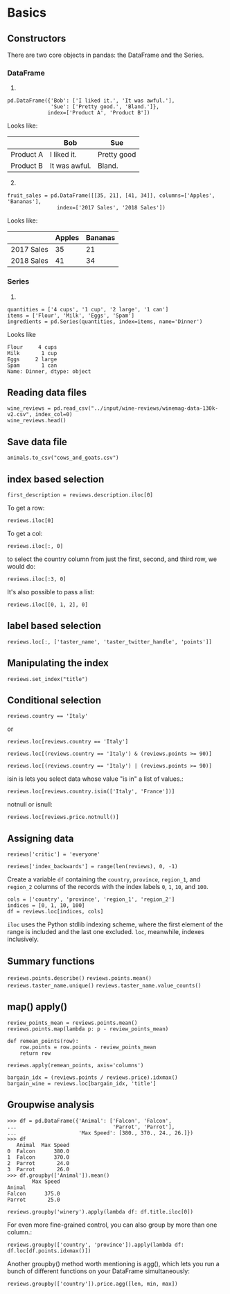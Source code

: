 # Basics

## Constructors
There are two core objects in pandas: the DataFrame and the Series.

### DataFrame
1. 
```
pd.DataFrame({'Bob': ['I liked it.', 'It was awful.'], 
              'Sue': ['Pretty good.', 'Bland.']},
             index=['Product A', 'Product B'])
```

Looks like:

|             | Bob  | Sue |
|-------------| ------------- | ------------- |
|Product A| I liked it.  | Pretty good  |
|Product B| It was awful.| Bland.  |


2. 
```
fruit_sales = pd.DataFrame([[35, 21], [41, 34]], columns=['Apples', 'Bananas'],
                index=['2017 Sales', '2018 Sales'])
```

Looks like:


|             | Apples  | Bananas |
|-------------| ------------- | ------------- |
|2017 Sales| 35 | 21 |
|2018 Sales| 41 | 34 |


### Series
1. 
```
quantities = ['4 cups', '1 cup', '2 large', '1 can']
items = ['Flour', 'Milk', 'Eggs', 'Spam']
ingredients = pd.Series(quantities, index=items, name='Dinner')
```
Looks like
```
Flour     4 cups
Milk       1 cup
Eggs     2 large
Spam       1 can
Name: Dinner, dtype: object
```

## Reading data files
```
wine_reviews = pd.read_csv("../input/wine-reviews/winemag-data-130k-v2.csv", index_col=0)
wine_reviews.head()
```

## Save data file
```
animals.to_csv("cows_and_goats.csv")
```

## index based selection
```
first_description = reviews.description.iloc[0]
```

To get a row:
```
reviews.iloc[0]
```

To get a col:
```
reviews.iloc[:, 0]
```

 to select the country column from just the first, second, and third row, we would do:
 ```
 reviews.iloc[:3, 0]
 ```
 
 It's also possible to pass a list:
 ```
 reviews.iloc[[0, 1, 2], 0]
 ```
 
 ## label based selection
 ```
 reviews.loc[:, ['taster_name', 'taster_twitter_handle', 'points']]
 ```

## Manipulating the index
```
reviews.set_index("title")
```

## Conditional selection
```
reviews.country == 'Italy'
```

or

```
reviews.loc[reviews.country == 'Italy']
```

```
reviews.loc[(reviews.country == 'Italy') & (reviews.points >= 90)]
```

```
reviews.loc[(reviews.country == 'Italy') | (reviews.points >= 90)]
```

isin is lets you select data whose value "is in" a list of values.:
```
reviews.loc[reviews.country.isin(['Italy', 'France'])]
```

notnull or isnull:
```
reviews.loc[reviews.price.notnull()]
```

## Assigning data
```
reviews['critic'] = 'everyone'
```

```
reviews['index_backwards'] = range(len(reviews), 0, -1)
```

Create a variable `df` containing the `country`, `province`, `region_1`, and `region_2` columns of the records with the index labels `0`, `1`, `10`, and `100`.
```
cols = ['country', 'province', 'region_1', 'region_2']
indices = [0, 1, 10, 100]
df = reviews.loc[indices, cols]
```

`iloc` uses the Python stdlib indexing scheme, where the first element of the range is included and the last one excluded. 
`loc`, meanwhile, indexes inclusively. 

## Summary functions
```reviews.points.describe()```
```reviews.points.mean()```
```reviews.taster_name.unique()```
```reviews.taster_name.value_counts()```

## map() apply()
```
review_points_mean = reviews.points.mean()
reviews.points.map(lambda p: p - review_points_mean)
```

```
def remean_points(row):
    row.points = row.points - review_points_mean
    return row

reviews.apply(remean_points, axis='columns')
```

```
bargain_idx = (reviews.points / reviews.price).idxmax()
bargain_wine = reviews.loc[bargain_idx, 'title']
```

## Groupwise analysis
```
>>> df = pd.DataFrame({'Animal': ['Falcon', 'Falcon',
...                               'Parrot', 'Parrot'],
...                    'Max Speed': [380., 370., 24., 26.]})
>>> df
   Animal  Max Speed
0  Falcon      380.0
1  Falcon      370.0
2  Parrot       24.0
3  Parrot       26.0
>>> df.groupby(['Animal']).mean()
        Max Speed
Animal
Falcon      375.0
Parrot       25.0
```

```
reviews.groupby('winery').apply(lambda df: df.title.iloc[0])
```

For even more fine-grained control, you can also group by more than one column.:
```
reviews.groupby(['country', 'province']).apply(lambda df: df.loc[df.points.idxmax()])
```

Another groupby() method worth mentioning is agg(), which lets you run a bunch of different functions on your DataFrame simultaneously:
```
reviews.groupby(['country']).price.agg([len, min, max])
```
